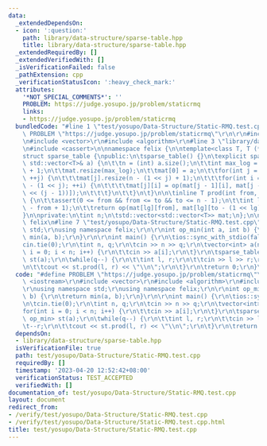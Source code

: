 ```yaml
---
data:
  _extendedDependsOn:
  - icon: ':question:'
    path: library/data-structure/sparse-table.hpp
    title: library/data-structure/sparse-table.hpp
  _extendedRequiredBy: []
  _extendedVerifiedWith: []
  _isVerificationFailed: false
  _pathExtension: cpp
  _verificationStatusIcon: ':heavy_check_mark:'
  attributes:
    '*NOT_SPECIAL_COMMENTS*': ''
    PROBLEM: https://judge.yosupo.jp/problem/staticrmq
    links:
    - https://judge.yosupo.jp/problem/staticrmq
  bundledCode: "#line 1 \"test/yosupo/Data-Structure/Static-RMQ.test.cpp\"\n#define\
    \ PROBLEM \"https://judge.yosupo.jp/problem/staticrmq\"\r\n\r\n#include <iostream>\r\
    \n#include <vector>\r\n#include <algorithm>\r\n#line 3 \"library/data-structure/sparse-table.hpp\"\
    \n#include <cassert>\n\nnamespace felix {\n\ntemplate<class T, T (*op)(T, T)>\n\
    struct sparse_table {\npublic:\n\tsparse_table() {}\n\texplicit sparse_table(const\
    \ std::vector<T>& a) {\n\t\tn = (int) a.size();\n\t\tint max_log = std::__lg(n)\
    \ + 1;\n\t\tmat.resize(max_log);\n\t\tmat[0] = a;\n\t\tfor(int j = 1; j < max_log;\
    \ ++j) {\n\t\t\tmat[j].resize(n - (1 << j) + 1);\n\t\t\tfor(int i = 0; i <= n\
    \ - (1 << j); ++i) {\n\t\t\t\tmat[j][i] = op(mat[j - 1][i], mat[j - 1][i + (1\
    \ << (j - 1))]);\n\t\t\t}\n\t\t}\n\t}\n\n\tinline T prod(int from, int to) const\
    \ {\n\t\tassert(0 <= from && from <= to && to <= n - 1);\n\t\tint lg = std::__lg(to\
    \ - from + 1);\n\t\treturn op(mat[lg][from], mat[lg][to - (1 << lg) + 1]);\n\t\
    }\n\nprivate:\n\tint n;\n\tstd::vector<std::vector<T>> mat;\n};\n\n} // namespace\
    \ felix\n#line 7 \"test/yosupo/Data-Structure/Static-RMQ.test.cpp\"\nusing namespace\
    \ std;\r\nusing namespace felix;\r\n\r\nint op_min(int a, int b) {\r\n\treturn\
    \ min(a, b);\r\n}\r\n\r\nint main() {\r\n\tios::sync_with_stdio(false);\r\n\t\
    cin.tie(0);\r\n\tint n, q;\r\n\tcin >> n >> q;\r\n\tvector<int> a(n);\r\n\tfor(int\
    \ i = 0; i < n; i++) {\r\n\t\tcin >> a[i];\r\n\t}\r\n\tsparse_table<int, op_min>\
    \ st(a);\r\n\twhile(q--) {\r\n\t\tint l, r;\r\n\t\tcin >> l >> r;\r\n\t\t--r;\r\
    \n\t\tcout << st.prod(l, r) << \"\\n\";\r\n\t}\r\n\treturn 0;\r\n}\r\n"
  code: "#define PROBLEM \"https://judge.yosupo.jp/problem/staticrmq\"\r\n\r\n#include\
    \ <iostream>\r\n#include <vector>\r\n#include <algorithm>\r\n#include \"../../../library/data-structure/sparse-table.hpp\"\
    \r\nusing namespace std;\r\nusing namespace felix;\r\n\r\nint op_min(int a, int\
    \ b) {\r\n\treturn min(a, b);\r\n}\r\n\r\nint main() {\r\n\tios::sync_with_stdio(false);\r\
    \n\tcin.tie(0);\r\n\tint n, q;\r\n\tcin >> n >> q;\r\n\tvector<int> a(n);\r\n\t\
    for(int i = 0; i < n; i++) {\r\n\t\tcin >> a[i];\r\n\t}\r\n\tsparse_table<int,\
    \ op_min> st(a);\r\n\twhile(q--) {\r\n\t\tint l, r;\r\n\t\tcin >> l >> r;\r\n\t\
    \t--r;\r\n\t\tcout << st.prod(l, r) << \"\\n\";\r\n\t}\r\n\treturn 0;\r\n}\r\n"
  dependsOn:
  - library/data-structure/sparse-table.hpp
  isVerificationFile: true
  path: test/yosupo/Data-Structure/Static-RMQ.test.cpp
  requiredBy: []
  timestamp: '2023-04-20 12:52:42+08:00'
  verificationStatus: TEST_ACCEPTED
  verifiedWith: []
documentation_of: test/yosupo/Data-Structure/Static-RMQ.test.cpp
layout: document
redirect_from:
- /verify/test/yosupo/Data-Structure/Static-RMQ.test.cpp
- /verify/test/yosupo/Data-Structure/Static-RMQ.test.cpp.html
title: test/yosupo/Data-Structure/Static-RMQ.test.cpp
---
```

